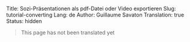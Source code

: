 Title: Sozi-Präsentationen als pdf-Datei oder Video exportieren
Slug: tutorial-converting
Lang: de
Author: Guillaume Savaton
Translation: true
Status: hidden

> This page has not been translated yet
